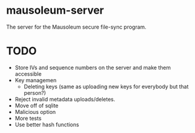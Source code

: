 mausoleum-server
================

The server for the Mausoleum secure file-sync program.


TODO
=============

* Store IVs and sequence numbers on the server and make them accessible
* Key managemen
    * Deleting keys (same as uploading new keys for everybody but that person?)
* Reject invalid metadata uploads/deletes.
* Move off of sqlite
* Malicious option
* More tests
* Use better hash functions
